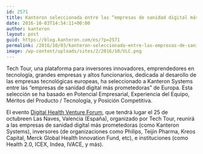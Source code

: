 ```yaml
---
id: 2571
title: Kanteron seleccionada entre las “empresas de sanidad digital más prometedoras”
date: 2016-10-03T14:54:11+00:00
author: kanteron
layout: post
guid: https://blog.kanteron.com/es/?p=2571
permalink: /2016/10/03/kanteron-seleccionada-entre-las-empresas-de-sanidad-digital-mas-prometedoras/
image: /wp-content/uploads/sites/2/2016/10/VLC.png
---
```

Tech Tour, una plataforma para inversores innovadores, emprendedores en tecnología, grandes empresas y altos funcionarios, dedicada al desarollo de las empresas tecnológicas europeas, ha seleccionado a Kanteron Systems entre las “empresas de sanidad digital más prometedoras” de Europa. Esta selección se ha basado en Potencial Empresarial, Experiencia del Equipo, Méritos del Producto / Tecnología, y Posición Competitiva.

El evento <a href="https://www.techtour.com/events/view.aspx?events_pages_id=7587" target="_blank">Digital Health Venture Forum</a>, que tendrá lugar el 25 de octubreen Las Naves, Valencia (España), organizado por Tech Tour, reunirá a las empresas de sanidad digital más prometedoras (como Kanteron Systems), inversores (de organizaciones como Philips, Teijin Pharma, Kreos Capital, Merck Global Health Innovation Fund, etc), e instituciones (como Health 2.0, ICEX, Indea, IVACE, y más).